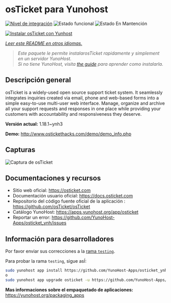 <!--
Este archivo README esta generado automaticamente<https://github.com/YunoHost/apps/tree/master/tools/readme_generator>
No se debe editar a mano.
-->

# osTicket para Yunohost

[![Nivel de integración](https://apps.yunohost.org/badge/integration/osticket)](https://ci-apps.yunohost.org/ci/apps/osticket/)
![Estado funcional](https://apps.yunohost.org/badge/state/osticket)
![Estado En Mantención](https://apps.yunohost.org/badge/maintained/osticket)

[![Instalar osTicket con Yunhost](https://install-app.yunohost.org/install-with-yunohost.svg)](https://install-app.yunohost.org/?app=osticket)

*[Leer este README en otros idiomas.](./ALL_README.md)*

> *Este paquete le permite instalarosTicket rapidamente y simplement en un servidor YunoHost.*  
> *Si no tiene YunoHost, visita [the guide](https://yunohost.org/install) para aprender como instalarla.*

## Descripción general

osTicket is a widely-used open source support ticket system. It seamlessly integrates inquiries created via email, phone and web-based forms into a simple easy-to-use multi-user web interface. Manage, organize and archive all your support requests and responses in one place while providing your customers with accountability and responsiveness they deserve.

**Versión actual:** 1.18.1~ynh3

**Demo:** <http://www.ostickethacks.com/demo/demo_info.php>

## Capturas

![Captura de osTicket](./doc/screenshots/screenshot.png)

## Documentaciones y recursos

- Sitio web oficial: <https://osticket.com>
- Documentación usuario oficial: <https://docs.osticket.com>
- Repositorio del código fuente oficial de la aplicación : <https://github.com/osTicket/osTicket>
- Catálogo YunoHost: <https://apps.yunohost.org/app/osticket>
- Reportar un error: <https://github.com/YunoHost-Apps/osticket_ynh/issues>

## Información para desarrolladores

Por favor enviar sus correcciones a la [rama `testing`](https://github.com/YunoHost-Apps/osticket_ynh/tree/testing).

Para probar la rama `testing`, sigue asÍ:

```bash
sudo yunohost app install https://github.com/YunoHost-Apps/osticket_ynh/tree/testing --debug
o
sudo yunohost app upgrade osticket -u https://github.com/YunoHost-Apps/osticket_ynh/tree/testing --debug
```

**Mas informaciones sobre el empaquetado de aplicaciones:** <https://yunohost.org/packaging_apps>
